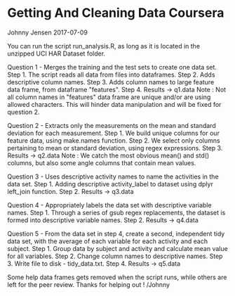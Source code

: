 # Getting And Cleaning Data Coursera
Johnny Jensen 2017-07-09

You can run the script run_analysis.R, as long as it is located in the unzipped UCI HAR Dataset folder.

Question 1 - Merges the training and the test sets to create one data set.
Step 1. The script reads all data from files into dataframes.
Step 2. Adds descriptive column names.
Step 3. Adds column names to large feature data frame, from dataframe "features".
Step 4. Results -> q1.data
Note : Not all column names in "features" data frame are unique and/or are using allowed characters.
This will hinder data manipulation and will be fixed for question 2.

Question 2 - Extracts only the measurements on the mean and standard deviation for each measurement.
Step 1. We build unique columns for our feature data, using make.names function.
Step 2. We select only columns pertaining to mean or standard deviation, using regex expressions.
Step 3. Results -> q2.data
Note : We catch the most obvious mean() and std() columns, but also some angle columns that contain mean values.

Question 3 - Uses descriptive activity names to name the activities in the data set.
Step 1. Adding descriptive activity_label to dataset using dplyr left_join function.
Step 2. Results -> q3.data

Question 4 - Appropriately labels the data set with descriptive variable names.
Step 1. Through a series of gsub regex replacements, the dataset is formed into descriptive variable names.
Step 2. Results -> q4.data

Question 5 - From the data set in step 4, create a second, independent tidy data set, 
              with the average of each variable for each activity and each subject.
Step 1. Group data by subject and activity and calculate mean value for all variables.
Step 2. Change column names to descriptive names.
Step 3. Write file to disk - tidy_data.txt.
Step 4. Results -> q5.data

Some help data frames gets removed when the script runs, while others are left for the peer review.
Thanks for helping out ! /Johnny 
